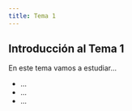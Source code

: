 ```yaml
---
title: Tema 1
---
```


## Introducción al Tema 1

En este tema vamos a estudiar...

* ...
* ...
* ...
